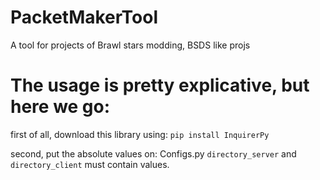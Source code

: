 # PacketMakerTool
A tool for projects of Brawl stars modding, BSDS like projs

# The usage is pretty explicative, but here we go:
first of all, download this library using:
`pip install InquirerPy`

second, put the absolute values on:
Configs.py
`directory_server` and `directory_client` must contain values. 

